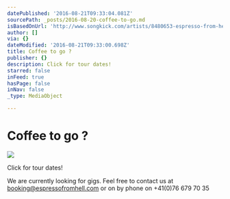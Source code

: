 ```yaml
---
datePublished: '2016-08-21T09:33:04.081Z'
sourcePath: _posts/2016-08-20-coffee-to-go.md
isBasedOnUrl: 'http://www.songkick.com/artists/8480653-espresso-from-hell'
author: []
via: {}
dateModified: '2016-08-21T09:33:00.698Z'
title: Coffee to go ?
publisher: {}
description: Click for tour dates!
starred: false
inFeed: true
hasPage: false
inNav: false
_type: MediaObject

---
```

# Coffee to go ?
![](https://the-grid-user-content.s3-us-west-2.amazonaws.com/31314be2-3355-4b3e-98f2-b7cfca89afc9.png)

Click for tour dates!

We are currently looking for gigs. Feel free to contact us at [booking@espressofromhell.com][0] or on by phone on +41(0)76 679 70 35

[0]: http://mailto:booking@espressofromhell.com/ "booking email"